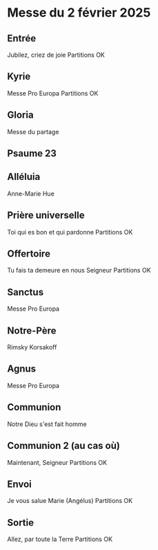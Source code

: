 # Messe du 2 février 2025

## Entrée
Jubilez, criez de joie
Partitions OK

## Kyrie
Messe Pro Europa
Partitions OK

## Gloria
Messe du partage

## Psaume 23

## Alléluia
Anne-Marie Hue

## Prière universelle
Toi qui es bon et qui pardonne
Partitions OK

## Offertoire
Tu fais ta demeure en nous Seigneur
Partitions OK

## Sanctus
Messe Pro Europa

## Notre-Père
Rimsky Korsakoff

## Agnus
Messe Pro Europa

## Communion
Notre Dieu s'est fait homme

## Communion 2 (au cas où)
Maintenant, Seigneur
Partitions OK

## Envoi

Je vous salue Marie (Angélus)
Partitions OK

## Sortie

Allez, par toute la Terre
Partitions OK